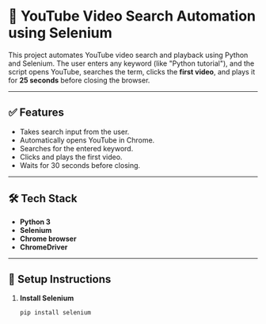 # 🎥 YouTube Video Search Automation using Selenium

This project automates YouTube video search and playback using Python and Selenium. The user enters any keyword (like "Python tutorial"), and the script opens YouTube, searches the term, clicks the **first video**, and plays it for **25 seconds** before closing the browser.

---

## ✅ Features

- Takes search input from the user.
- Automatically opens YouTube in Chrome.
- Searches for the entered keyword.
- Clicks and plays the first video.
- Waits for 30 seconds before closing.

---

## 🛠️ Tech Stack

- **Python 3**
- **Selenium**
- **Chrome browser**
- **ChromeDriver**

---

## 🚀 Setup Instructions

1. **Install Selenium**
   ```bash
   pip install selenium
